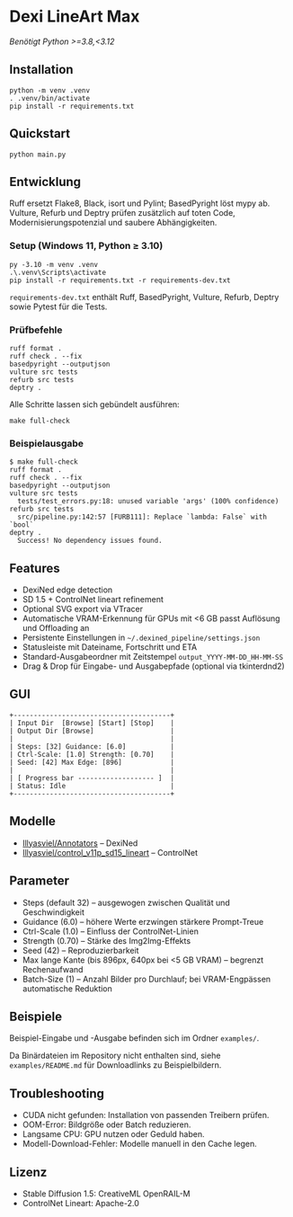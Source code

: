 # Dexi LineArt Max

*Benötigt Python >=3.8,<3.12*

## Installation
```
python -m venv .venv
. .venv/bin/activate
pip install -r requirements.txt
```

## Quickstart
```
python main.py
```

## Entwicklung

Ruff ersetzt Flake8, Black, isort und Pylint; BasedPyright löst mypy ab. Vulture, Refurb und Deptry prüfen zusätzlich auf toten Code, Modernisierungspotenzial und saubere Abhängigkeiten.

### Setup (Windows 11, Python ≥ 3.10)

```
py -3.10 -m venv .venv
.\.venv\Scripts\activate
pip install -r requirements.txt -r requirements-dev.txt
```

`requirements-dev.txt` enthält Ruff, BasedPyright, Vulture, Refurb, Deptry sowie Pytest für die Tests.

### Prüfbefehle

```
ruff format .
ruff check . --fix
basedpyright --outputjson
vulture src tests
refurb src tests
deptry .
```

Alle Schritte lassen sich gebündelt ausführen:

```
make full-check
```

### Beispielausgabe

```
$ make full-check
ruff format .
ruff check . --fix
basedpyright --outputjson
vulture src tests
  tests/test_errors.py:18: unused variable 'args' (100% confidence)
refurb src tests
  src/pipeline.py:142:57 [FURB111]: Replace `lambda: False` with `bool`
deptry .
  Success! No dependency issues found.
```

## Features
- DexiNed edge detection
- SD 1.5 + ControlNet lineart refinement
- Optional SVG export via VTracer
- Automatische VRAM-Erkennung für GPUs mit <6 GB passt Auflösung und Offloading an
- Persistente Einstellungen in `~/.dexined_pipeline/settings.json`
- Statusleiste mit Dateiname, Fortschritt und ETA
- Standard-Ausgabeordner mit Zeitstempel `output_YYYY-MM-DD_HH-MM-SS`
- Drag & Drop für Eingabe- und Ausgabepfade (optional via tkinterdnd2)

## GUI

```
+---------------------------------------+
| Input Dir  [Browse] [Start] [Stop]    |
| Output Dir [Browse]                   |
|                                       |
| Steps: [32] Guidance: [6.0]           |
| Ctrl-Scale: [1.0] Strength: [0.70]    |
| Seed: [42] Max Edge: [896]            |
|                                       |
| [ Progress bar ------------------- ]  |
| Status: Idle                          |
+---------------------------------------+
```

## Modelle
- [lllyasviel/Annotators](https://huggingface.co/lllyasviel/Annotators) – DexiNed
- [lllyasviel/control_v11p_sd15_lineart](https://huggingface.co/lllyasviel/control_v11p_sd15_lineart) – ControlNet

## Parameter
- Steps (default 32) – ausgewogen zwischen Qualität und Geschwindigkeit
- Guidance (6.0) – höhere Werte erzwingen stärkere Prompt-Treue
- Ctrl-Scale (1.0) – Einfluss der ControlNet-Linien
- Strength (0.70) – Stärke des Img2Img-Effekts
- Seed (42) – Reproduzierbarkeit
- Max lange Kante (bis 896px, 640px bei <5 GB VRAM) – begrenzt Rechenaufwand
- Batch-Size (1) – Anzahl Bilder pro Durchlauf; bei VRAM-Engpässen automatische Reduktion

## Beispiele
Beispiel-Eingabe und -Ausgabe befinden sich im Ordner `examples/`.

Da Binärdateien im Repository nicht enthalten sind, siehe `examples/README.md` für Downloadlinks zu Beispielbildern.

## Troubleshooting
- CUDA nicht gefunden: Installation von passenden Treibern prüfen.
- OOM-Error: Bildgröße oder Batch reduzieren.
- Langsame CPU: GPU nutzen oder Geduld haben.
- Modell-Download-Fehler: Modelle manuell in den Cache legen.

## Lizenz
- Stable Diffusion 1.5: CreativeML OpenRAIL-M
- ControlNet Lineart: Apache-2.0

